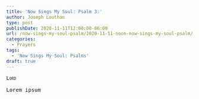 ```yaml
---
title: 'Now Sings My Soul: Psalm 3:'
author: Joseph Louthan
type: post
publishDate: 2020-11-11T12:00:00-06:00
url: /now-sings-my-soul-psalm/2020-11-11-noon-now-sings-my-soul-psalm/
categories:
  - Prayers
tags:
  - 'Now Sings My Soul: Psalms'
draft: true
---
```


<pre>
<div style="font-variant: small-caps;">Lord</div>
Lorem ipsum
</pre>

